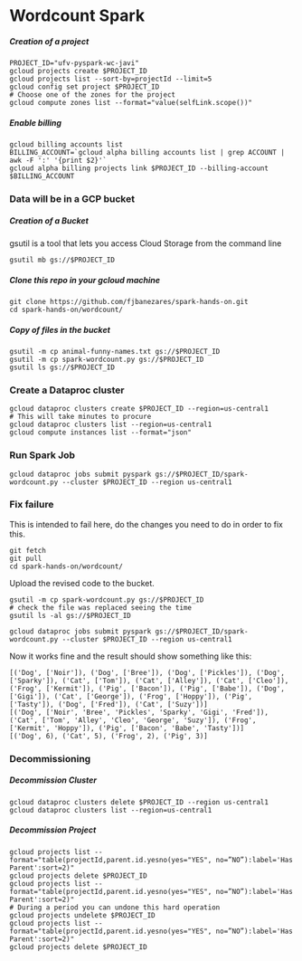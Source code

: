 # Wordcount Spark



##### Creation of a project

```shell
PROJECT_ID="ufv-pyspark-wc-javi"
gcloud projects create $PROJECT_ID
gcloud projects list --sort-by=projectId --limit=5
gcloud config set project $PROJECT_ID
# Choose one of the zones for the project
gcloud compute zones list --format="value(selfLink.scope())"
```

##### Enable billing
```shell
gcloud billing accounts list
BILLING_ACCOUNT=`gcloud alpha billing accounts list | grep ACCOUNT | awk -F ':' '{print $2}'`
gcloud alpha billing projects link $PROJECT_ID --billing-account $BILLING_ACCOUNT
```

### Data will be in a GCP bucket

##### Creation of a Bucket

gsutil is a tool that lets you access Cloud Storage from the command line

```shell
gsutil mb gs://$PROJECT_ID
```

##### Clone this repo in your gcloud machine
```shell
git clone https://github.com/fjbanezares/spark-hands-on.git
cd spark-hands-on/wordcount/
```

##### Copy of files in the bucket
```shell
gsutil -m cp animal-funny-names.txt gs://$PROJECT_ID
gsutil -m cp spark-wordcount.py gs://$PROJECT_ID
gsutil ls gs://$PROJECT_ID
```

### Create a Dataproc cluster
```shell
gcloud dataproc clusters create $PROJECT_ID --region=us-central1
# This will take minutes to procure
gcloud dataproc clusters list --region=us-central1
gcloud compute instances list --format="json"
```

### Run Spark Job

```shell
gcloud dataproc jobs submit pyspark gs://$PROJECT_ID/spark-wordcount.py --cluster $PROJECT_ID --region us-central1
```

### Fix failure
This is intended to fail here, do the changes you need to do in order to fix this.

```shell
git fetch
git pull
cd spark-hands-on/wordcount/
```

Upload the revised code to the bucket.
```shell
gsutil -m cp spark-wordcount.py gs://$PROJECT_ID
# check the file was replaced seeing the time
gsutil ls -al gs://$PROJECT_ID
```


```shell
gcloud dataproc jobs submit pyspark gs://$PROJECT_ID/spark-wordcount.py --cluster $PROJECT_ID --region us-central1
```

Now it works fine and the result should show something like this:
```shell
[('Dog', ['Noir']), ('Dog', ['Bree']), ('Dog', ['Pickles']), ('Dog', ['Sparky']), ('Cat', ['Tom']), ('Cat', ['Alley']), ('Cat', ['Cleo']), ('Frog', ['Kermit']), ('Pig', ['Bacon']), ('Pig', ['Babe']), ('Dog', ['Gigi']), ('Cat', ['George']), ('Frog', ['Hoppy']), ('Pig', ['Tasty']), ('Dog', ['Fred']), ('Cat', ['Suzy'])]
[('Dog', ['Noir', 'Bree', 'Pickles', 'Sparky', 'Gigi', 'Fred']), ('Cat', ['Tom', 'Alley', 'Cleo', 'George', 'Suzy']), ('Frog', ['Kermit', 'Hoppy']), ('Pig', ['Bacon', 'Babe', 'Tasty'])]
[('Dog', 6), ('Cat', 5), ('Frog', 2), ('Pig', 3)]
```

### Decommissioning

##### Decommission Cluster

```shell
gcloud dataproc clusters delete $PROJECT_ID --region us-central1
gcloud dataproc clusters list --region=us-central1

```

##### Decommission Project
```shell
gcloud projects list --format="table(projectId,parent.id.yesno(yes="YES", no=”NO”):label='Has Parent':sort=2)"
gcloud projects delete $PROJECT_ID
gcloud projects list --format="table(projectId,parent.id.yesno(yes="YES", no=”NO”):label='Has Parent':sort=2)"
# During a period you can undone this hard operation
gcloud projects undelete $PROJECT_ID
gcloud projects list --format="table(projectId,parent.id.yesno(yes="YES", no=”NO”):label='Has Parent':sort=2)"
gcloud projects delete $PROJECT_ID
```

